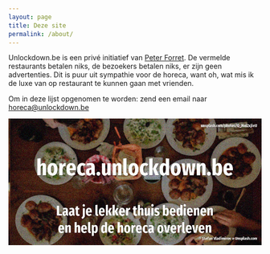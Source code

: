 ```yaml
---
layout: page
title: Deze site
permalink: /about/
---
```



Unlockdown.be is een privé initiatief van [Peter Forret](https://blog.forret.com). De vermelde restaurants betalen niks, de bezoekers betalen niks, er zijn geen advertenties. Dit is puur uit sympathie voor de horeca, want oh, wat mis ik de luxe van op restaurant te kunnen gaan met vrienden.

Om in deze lijst opgenomen te worden: zend een email naar [horeca@unlockdown.be](mailto:horeca@unlockdown.be)

![unlockdown](/assets/social.jpg)
